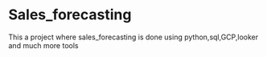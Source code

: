 # Sales_forecasting
This a project where sales_forecasting is done using python,sql,GCP,looker and much more tools
